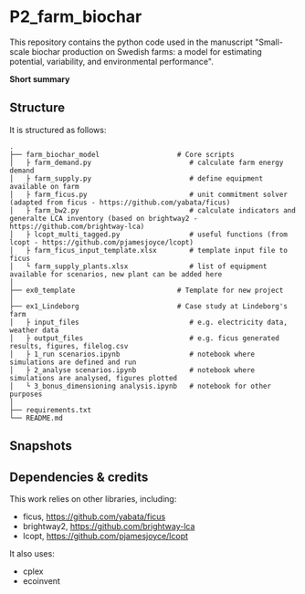 # P2_farm_biochar

This repository contains the python code used in the manuscript "Small-scale biochar production on Swedish farms: a model for estimating potential, variability, and environmental performance".

**Short summary**


## Structure

It is structured as follows:


    .
    ├── farm_biochar_model                   # Core scripts
    │   ├ farm_demand.py                        # calculate farm energy demand
    │   ├ farm_supply.py                        # define equipment available on farm
    │   ├ farm_ficus.py                         # unit commitment solver (adapted from ficus - https://github.com/yabata/ficus)
    │   ├ farm_bw2.py                           # calculate indicators and generalte LCA inventory (based on brightway2 - https://github.com/brightway-lca)
    │   ├ lcopt_multi_tagged.py                 # useful functions (from lcopt - https://github.com/pjamesjoyce/lcopt)
    │   ├ farm_ficus_input_template.xlsx        # template input file to ficus
    │   └ farm_supply_plants.xlsx               # list of equipment available for scenarios, new plant can be added here 
    │     
    ├── ex0_template                         # Template for new project
    │
    ├── ex1_Lindeborg                        # Case study at Lindeborg's farm
    │   ├ input_files                           # e.g. electricity data, weather data
    │   ├ output_files                          # e.g. ficus generated results, figures, filelog.csv
    │   ├ 1_run scenarios.ipynb                 # notebook where simulations are defined and run
    │   ├ 2_analyse scenarios.ipynb             # notebook where simulations are analysed, figures plotted
    │   └ 3_bonus_dimensioning analysis.ipynb   # notebook for other purposes
    │
    ├── requirements.txt
    └── README.md


## Snapshots


## Dependencies & credits

This work relies on other libraries, including:
- ficus, https://github.com/yabata/ficus
- brightway2, https://github.com/brightway-lca
- lcopt, https://github.com/pjamesjoyce/lcopt

It also uses:
- cplex
- ecoinvent

 

